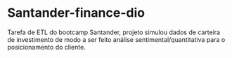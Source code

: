 # Santander-finance-dio
Tarefa de ETL do bootcamp Santander, projeto simulou dados de carteira de investimento de modo a ser feito análise sentimental/quantitativa para o posicionamento do cliente. 
